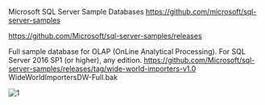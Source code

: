 
Microsoft SQL Server Sample Databases
https://github.com/microsoft/sql-server-samples

https://github.com/Microsoft/sql-server-samples/releases

Full sample database for OLAP (OnLine Analytical Processing). For SQL Server 2016 SP1 (or higher), any edition.
https://github.com/Microsoft/sql-server-samples/releases/tag/wide-world-importers-v1.0
WideWorldImportersDW-Full.bak 


![1](https://github.com/arpit-mittal-ds/Data-Architect/assets/68102477/62d43540-a416-4d3a-95ef-85d7b84f0331)
